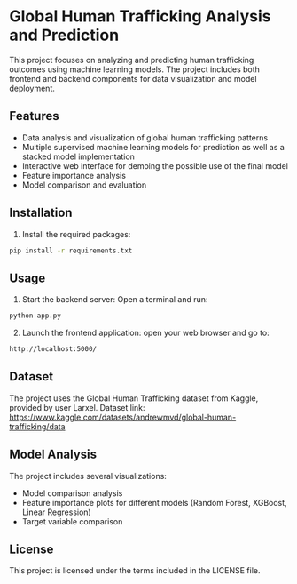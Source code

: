 # Global Human Trafficking Analysis and Prediction

This project focuses on analyzing and predicting human trafficking outcomes using machine learning models. The project includes both frontend and backend components for data visualization and model deployment.

## Features

- Data analysis and visualization of global human trafficking patterns
- Multiple supervised machine learning models for prediction as well as a stacked model implementation
- Interactive web interface for demoing the possible use of the final model
- Feature importance analysis
- Model comparison and evaluation

## Installation

1. Install the required packages:
```bash
pip install -r requirements.txt
```

## Usage

1. Start the backend server:
Open a terminal and run:
```bash
python app.py
```

2. Launch the frontend application:
open your web browser and go to:
```bash
http://localhost:5000/
```

## Dataset

The project uses the Global Human Trafficking dataset from Kaggle, provided by user Larxel.
Dataset link: https://www.kaggle.com/datasets/andrewmvd/global-human-trafficking/data

## Model Analysis

The project includes several visualizations:
- Model comparison analysis
- Feature importance plots for different models (Random Forest, XGBoost, Linear Regression)
- Target variable comparison

## License

This project is licensed under the terms included in the LICENSE file.
